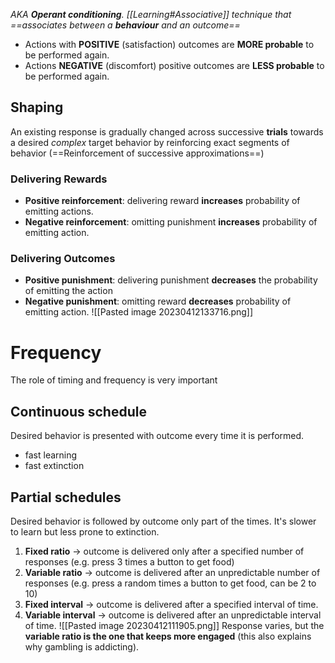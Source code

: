 _AKA **Operant conditioning**. 
[[Learning#Associative]] technique that ==associates between a **behaviour** and an outcome==_
- Actions with **POSITIVE** (satisfaction) outcomes are **MORE probable** to be performed again.
- Actions **NEGATIVE** (discomfort) positive outcomes are **LESS probable** to be performed again.

## Shaping
An existing response is gradually changed across successive **trials** towards a desired _complex_ target behavior by reinforcing exact segments of behavior (==Reinforcement of successive approximations==)

### Delivering Rewards
- **Positive reinforcement**: delivering reward **increases** probability of emitting actions.
- **Negative reinforcement**: omitting punishment **increases** probability of emitting action.
### Delivering Outcomes
- **Positive punishment**: delivering punishment **decreases** the probability of emitting the action
- **Negative punishment**: omitting reward **decreases** probability of emitting action.
![[Pasted image 20230412133716.png]]
# Frequency
The role of timing and frequency is very important
## Continuous schedule
Desired behavior is presented with outcome every time it is performed.
- fast learning
- fast extinction
## Partial schedules
Desired behavior is followed by outcome only part of the times.
It's slower to learn but less prone to extinction.

1. **Fixed ratio** -> outcome is delivered only after a specified number of responses (e.g. press 3 times a button to get food)
2. **Variable ratio** -> outcome is delivered after an unpredictable number of responses (e.g. press a random times a button to get food, can be 2 to 10)
3. **Fixed interval** -> outcome is delivered after a specified interval of time.
4. **Variable interval** -> outcome is delivered after an unpredictable  interval of time.
![[Pasted image 20230412111905.png]]
Response varies, but the **variable ratio is the one that keeps more engaged** (this also explains why gambling is addicting).